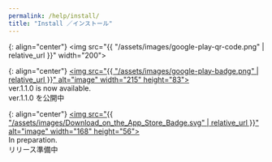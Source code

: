 ```yaml
---
permalink: /help/install/
title: "Install ／インストール"
---
```


{: align="center"}
<img src="{{ "/assets/images/google-play-qr-code.png" | relative_url }}" width="200">

{: align="center"}
[<img src="{{ "/assets/images/google-play-badge.png" | relative_url }}" alt="image" width="215" height="83">](https://play.google.com/store/apps/details?id=com.rukari.skythrowApp)  
ver.1.1.0 is now available.  
ver.1.1.0 を公開中

{: align="center"}
[<img src="{{ "/assets/images/Download_on_the_App_Store_Badge.svg" | relative_url }}" alt="image" width="168" height="56">]()  
In preparation.  
リリース準備中
